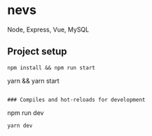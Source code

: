 # nevs
 Node, Express, Vue, MySQL

## Project setup
```
npm install && npm run start
```
yarn && yarn start
```

### Compiles and hot-reloads for development
```
npm run dev
```
yarn dev
```
